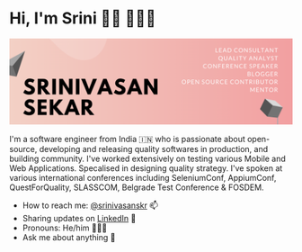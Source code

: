 # Hi, I'm Srini 👋🏽 👨🏽‍💻

<img src="https://raw.githubusercontent.com/SrinivasanTarget/SrinivasanTarget/master/SrinivasanSekar_Profile.png" alt="banner that says Srinivasan Sekar">

I'm a software engineer from India 🇮🇳 who is passionate about open-source, developing and releasing quality softwares in production, and building community. I've worked extensively on testing various Mobile and Web Applications. Specalised in designing quality strategy. I've spoken at various international conferences including SeleniumConf, AppiumConf, QuestForQuality, SLASSCOM, Belgrade Test Conference & FOSDEM.

- How to reach me: <a href="https://twitter.com/srinivasanskr">@srinivasanskr</a> 📫
- Sharing updates on <a href="https://www.linkedin.com/in/srinivasan-sekar/">LinkedIn</a> 💼
- Pronouns: He/him 👨🏽‍💻
- Ask me about anything 💬
